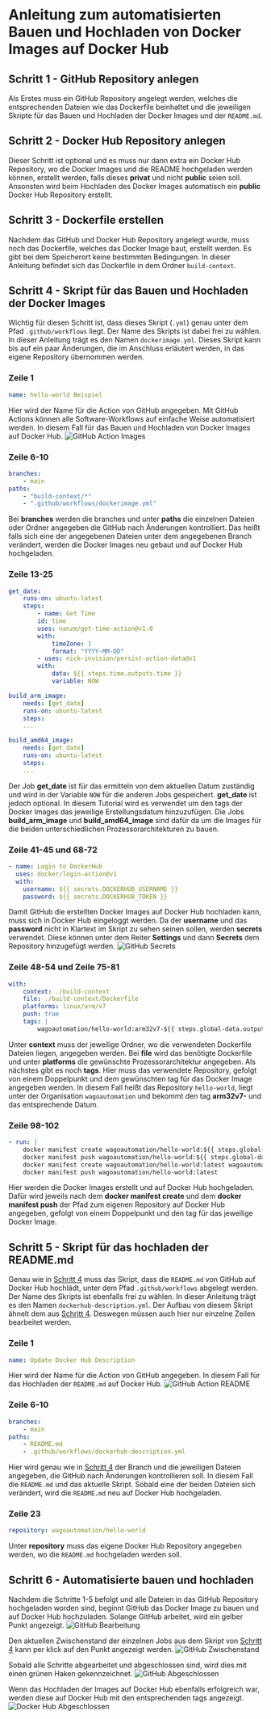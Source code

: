 # Anleitung zum automatisierten Bauen und Hochladen von Docker Images auf Docker Hub

## Schritt 1 - GitHub Repository anlegen
Als Erstes muss ein GitHub Repository angelegt werden, welches die entsprechenden Dateien wie das Dockerfile beinhaltet und die jeweiligen Skripte für das Bauen und Hochladen der Docker Images und der `README.md`.

## Schritt 2 - Docker Hub Repository anlegen
Dieser Schritt ist optional und es muss nur dann extra ein Docker Hub Repository, wo die Docker Images und die README hochgeladen werden können, erstellt werden, falls dieses **privat** und nicht **public** seien soll. Ansonsten wird beim Hochladen des Docker Images automatisch ein **public** Docker Hub Repository erstellt.

## Schritt 3 - Dockerfile erstellen
Nachdem das GitHub und Docker Hub Repository angelegt wurde, muss noch das Dockerfile, welches das Docker Image baut, erstellt werden. Es gibt bei dem Speicherort keine bestimmten Bedingungen. In dieser Anleitung befindet sich das Dockerfile in dem Ordner `build-context`.

## Schritt 4 - Skript für das Bauen und Hochladen der Docker Images
Wichtig für diesen Schritt ist, dass dieses Skript (`.yml`) genau unter dem Pfad `.github/workflows` liegt. Der Name des Skripts ist dabei frei zu wählen. In dieser Anleitung trägt es den Namen `dockerimage.yml`. Dieses Skript kann bis auf ein paar Änderungen, die im Anschluss erläutert werden, in das eigene Repository übernommen werden.
### Zeile 1
```yaml
name: hello-world Beispiel
```
Hier wird der Name für die Action von GitHub angegeben. Mit GitHub Actions können alle Software-Workflows auf einfache Weise automatisiert werden. In diesem Fall für das Bauen und Hochladen von Docker Images auf Docker Hub. 
![GitHub Action Images](/screenshots/GitHub_Action_Images.png?raw=true "GitHub Action Images")
### Zeile 6-10
```yaml
branches:
    - main
paths:
    - "build-context/*"
    - ".github/workflows/dockerimage.yml"
```
Bei **branches** werden die branches und unter **paths** die einzelnen Dateien oder Ordner angegeben die GitHub nach Änderungen kontrolliert. Das heißt falls sich eine der angegebenen Dateien unter dem angegebenen Branch verändert, werden die Docker Images neu gebaut und auf Docker Hub hochgeladen.
### Zeile 13-25
```yaml
get_date:
    runs-on: ubuntu-latest
    steps:
        - name: Get Time
        id: time
        uses: nanzm/get-time-action@v1.0
        with:
            timeZone: 1
            format: "YYYY-MM-DD"
        - uses: nick-invision/persist-action-data@v1
        with:
            data: ${{ steps.time.outputs.time }}
            variable: NOW

build_arm_image:
    needs: [get_date]
    runs-on: ubuntu-latest
    steps:
    ...

build_amd64_image:
    needs: [get_date]
    runs-on: ubuntu-latest
    steps:
    ...
```
Der Job **get_date** ist für das ermitteln von dem aktuellen Datum zuständig und wird in der Variable `NOW` für die anderen Jobs gespeichert. **get_date** ist jedoch optional. In diesem Tutorial wird es verwendet um den tags der Docker Images das jeweilige Erstellungsdatum hinzuzufügen.
Die Jobs **build_arm_image** und **build_amd64_image** sind dafür da um die Images für die beiden unterschiedlichen Prozessorarchitekturen zu bauen. 
### Zeile 41-45 und 68-72
```yaml
- name: Login to DockerHub
  uses: docker/login-action@v1
  with:
    username: ${{ secrets.DOCKERHUB_USERNAME }}
    password: ${{ secrets.DOCKERHUB_TOKEN }}
```
Damit GitHub die erstellten Docker Images auf Docker Hub hochladen kann, muss sich in Docker Hub eingeloggt werden. Da der **username** und das **password** nicht in Klartext im Skript zu sehen seinen sollen, werden **secrets** verwendet. Diese können unter dem Reiter **Settings** und dann **Secrets** dem Repository hinzugefügt werden.
![GitHub Secrets](/screenshots/GitHub_Secrets.png?raw=true "GitHub Secrets")
### Zeile 48-54 und Zeile 75-81
```yaml
with:
    context: ./build-context
    file: ./build-context/Dockerfile
    platforms: linux/arm/v7
    push: true
    tags: |
        wagoautomation/hello-world:arm32v7-${{ steps.global-data.outputs.NOW }}
```
Unter **context** muss der jeweilige Ordner, wo die verwendeten Dockerfile Dateien liegen, angegeben werden. Bei **file** wird das benötigte Dockerfile und unter **platforms** die gewünschte Prozessorarchitektur angegeben. Als nächstes gibt es noch **tags**. Hier muss das verwendete Repository, gefolgt von einem Doppelpunkt und dem gewünschten tag für das Docker Image angegeben werden. In diesem Fall heißt das Repository `hello-world`, liegt unter der Organisation `wagoautomation` und bekommt den tag **arm32v7-** und das entsprechende Datum.
### Zeile 98-102
```yaml
- run: |
    docker manifest create wagoautomation/hello-world:${{ steps.global-data.outputs.NOW }} wagoautomation/hello-world:amd64-${{ steps.global-data.outputs.NOW }} wagoautomation/hello-world:arm32v7-${{ steps.global-data.outputs.NOW }}
    docker manifest push wagoautomation/hello-world:${{ steps.global-data.outputs.NOW }}
    docker manifest create wagoautomation/hello-world:latest wagoautomation/hello-world:amd64-${{ steps.global-data.outputs.NOW }} wagoautomation/hello-world:arm32v7-${{ steps.global-data.outputs.NOW }}
    docker manifest push wagoautomation/hello-world:latest
```
Hier werden die Docker Images erstellt und auf Docker Hub hochgeladen. Dafür wird jeweils nach dem **docker manifest create** und dem **docker manifest push** der Pfad zum eigenen Repository auf Docker Hub angegeben, gefolgt von einem Doppelpunkt und den tag für das jeweilige Docker Image.

## Schritt 5 - Skript für das hochladen der README.md
Genau wie in [Schritt 4](#schritt-4---skript-für-das-bauen-und-hochladen-der-docker-images) muss das Skript, dass die `README.md` von GitHub auf Docker Hub hochlädt, unter dem Pfad `.github/workflows` abgelegt werden. Der Name des Skripts ist ebenfalls frei zu wählen. In dieser Anleitung trägt es den Namen `dockerhub-description.yml`. Der Aufbau von diesem Skript ähnelt dem aus [Schritt 4](#schritt-4---skript-für-das-bauen-und-hochladen-der-docker-images).
Deswegen müssen auch hier nur einzelne Zeilen bearbeitet werden.
### Zeile 1
```yaml
name: Update Docker Hub Description
```
Hier wird der Name für die Action von GitHub angegeben. In diesem Fall für das Hochladen der `README.md` auf Docker Hub.
![GitHub Action README](/screenshots/GitHub_Action_README.png?raw=true "GitHub Action README")
### Zeile 6-10
```yaml
branches:
    - main
paths:
    - README.md
    - .github/workflows/dockerhub-description.yml
```
Hier wird genau wie in [Schritt 4](#schritt-4---skript-für-das-bauen-und-hochladen-der-docker-images) der Branch und die jeweiligen Dateien angegeben, die GitHub nach Änderungen kontrollieren soll. In diesem Fall die `README.md` und das aktuelle Skript. Sobald eine der beiden Dateien sich verändert, wird die `README.md` neu auf Docker Hub hochgeladen.
### Zeile 23
```yaml
repository: wagoautomation/hello-world
```
Unter **repository** muss das eigene Docker Hub Repository angegeben werden, wo die `README.md` hochgeladen werden soll.
## Schritt 6 - Automatisierte bauen und hochladen
Nachdem die Schritte 1-5 befolgt und alle Dateien in das GitHub Repository hochgeladen worden sind, beginnt GitHub das Docker Image zu bauen und auf Docker Hub hochzuladen. Solange GitHub arbeitet, wird ein gelber Punkt angezeigt.
![GitHub Bearbeitung](/screenshots/GitHub_Action_In-Bearbeitung.png?raw=true "GitHub In Bearbeitung")

Den aktuellen Zwischenstand der einzelnen Jobs aus dem Skript von [Schritt 4](#schritt-4---skript-für-das-bauen-und-hochladen-der-docker-images) kann per klick auf den Punkt angezeigt werden.
![GitHub Zwischenstand](/screenshots/GitHub_Action_Zwischenstand.png?raw=true "GitHub Aktueller Zwischenstand")

Sobald alle Schritte abgearbeitet und abgeschlossen sind, wird dies mit einen grünen Haken gekennzeichnet.
![GitHub Abgeschlossen](/screenshots/GitHub_Action_Abgeschlossen.png?raw=true "GitHub Abgeschlossen")

Wenn das Hochladen der Images auf Docker Hub ebenfalls erfolgreich war, werden diese auf Docker Hub mit den entsprechenden tags angezeigt.
![Docker Hub Abgeschlossen](/screenshots/DockerHub_Abgeschlossen.png?raw=true "Docker Abgeschlossen")
